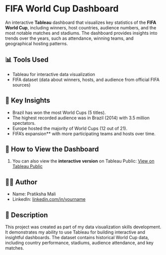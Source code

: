 # FIFA World Cup Dashboard

An interactive **Tableau** dashboard that visualizes key statistics of the **FIFA World Cup**, including winners, host countries, audience numbers, and the most notable matches and stadiums. The dashboard provides insights into trends over the years, such as attendance, winning teams, and geographical hosting patterns.

## 📊 Tools Used
- Tableau for interactive data visualization
- FIFA dataset (data about winners, hosts, and audience from official FIFA sources)

## 🔑 Key Insights
- Brazil has won the most World Cups (5 titles).
- The highest recorded audience was in Brazil (2014) with 3.5 million spectators.
- Europe hosted the majority of World Cups (12 out of 21).
- FIFA’s expansion** with more participating teams and hosts over time.

## 🚀 How to View the Dashboard
1. You can also view the **interactive version** on Tableau Public: [View on Tableau Public](https://public.tableau.com/app/profile/World_Cup_Result_Dataset/Dashboard1?publish=yes)


## 👩‍💻 Author
- Name: Pratiksha Mali
- LinkedIn: [linkedin.com/in/yourname](https://www.linkedin.com/in/pratiksha-mali-b42088221/)

## 📝 Description
This project was created as part of my data visualization skills development. It demonstrates my ability to use Tableau for building interactive and insightful dashboards. The dataset contains historical World Cup data, including country performance, stadiums, audience attendance, and key matches.
